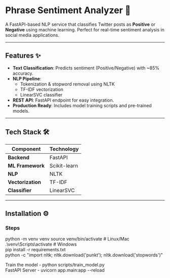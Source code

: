 # Phrase Sentiment Analyzer 🚀

A FastAPI-based NLP service that classifies Twitter posts as **Positive** or **Negative** using machine learning. Perfect for real-time sentiment analysis in social media applications.

---

## Features ✨

- **Text Classification**: Predicts sentiment (Positive/Negative) with ~85% accuracy.
- **NLP Pipeline**: 
  - Tokenization & stopword removal using NLTK
  - TF-IDF vectorization
  - LinearSVC classifier
- **REST API**: FastAPI endpoint for easy integration.
- **Production Ready**: Includes model training scripts and pre-trained models.

---

## Tech Stack 🛠️

| Component          | Technology |
|--------------------|------------|
| **Backend**        | FastAPI    |
| **ML Framework**   | Scikit-learn |
| **NLP**           | NLTK       |
| **Vectorization** | TF-IDF     |
| **Classifier**    | LinearSVC  |

---

## Installation ⚙️

### Steps
python -m venv venv
source venv/bin/activate  # Linux/Mac
.\venv\Scripts\activate   # Windows  
pip install -r requirements.txt  
python -c "import nltk; nltk.download('punkt'); nltk.download('stopwords')"  

Train the model - python scripts/train_model.py  
FastAPI Server - uvicorn app.main:app --reload  
